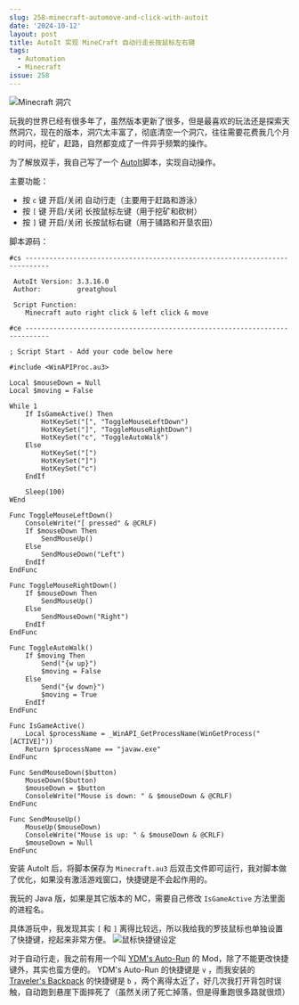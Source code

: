 ```yaml
---
slug: 258-minecraft-automove-and-click-with-autoit
date: '2024-10-12'
layout: post
title: AutoIt 实现 MineCraft 自动行走长按鼠标左右键
tags:
  - Automation
  - Minecraft
issue: 258
---
```


![Minecraft 洞穴](https://github.com/user-attachments/assets/576027e3-7cdd-4d20-8d1a-95eb1b24f0bd)

玩我的世界已经有很多年了，虽然版本更新了很多，但是最喜欢的玩法还是探索天然洞穴，现在的版本，洞穴太丰富了，彻底清空一个洞穴，往往需要花费我几个月的时间，挖矿，赶路，自然都变成了一件异乎频繁的操作。

为了解放双手，我自己写了一个 [AutoIt](https://www.autoitscript.com/site/autoit/)脚本，实现自动操作。

主要功能：

- 按 `c` 键 开启/关闭 自动行走（主要用于赶路和游泳）
- 按 `[` 键 开启/关闭 长按鼠标左键（用于挖矿和砍树）
- 按 `]` 键 开启/关闭 长按鼠标右键（用于铺路和开垦农田）

脚本源码：

```au3
#cs ----------------------------------------------------------------------------

 AutoIt Version: 3.3.16.0
 Author:         greatghoul

 Script Function:
	Minecraft auto right click & left click & move

#ce ----------------------------------------------------------------------------

; Script Start - Add your code below here

#include <WinAPIProc.au3>

Local $mouseDown = Null
Local $moving = False

While 1
	If IsGameActive() Then
		HotKeySet("[", "ToggleMouseLeftDown")
		HotKeySet("]", "ToggleMouseRightDown")
		HotKeySet("c", "ToggleAutoWalk")
	Else
		HotKeySet("[")
		HotKeySet("]")
		HotKeySet("c")
	EndIf

	Sleep(100)
WEnd

Func ToggleMouseLeftDown()
	ConsoleWrite("[ pressed" & @CRLF)
	If $mouseDown Then
		SendMouseUp()
	Else
		SendMouseDown("Left")
	EndIf
EndFunc

Func ToggleMouseRightDown()
	If $mouseDown Then
		SendMouseUp()
	Else
		SendMouseDown("Right")
	EndIf	
EndFunc

Func ToggleAutoWalk()
	If $moving Then
		Send("{w up}")
		$moving = False
	Else
		Send("{w down}")
		$moving = True
	EndIf	
EndFunc

Func IsGameActive()
	Local $processName = _WinAPI_GetProcessName(WinGetProcess("[ACTIVE]"))
	Return $processName == "javaw.exe"
EndFunc

Func SendMouseDown($button)
	MouseDown($button)
	$mouseDown = $button
	ConsoleWrite("Mouse is down: " & $mouseDown & @CRLF)
EndFunc

Func SendMouseUp()
	MouseUp($mouseDown)
	ConsoleWrite("Mouse is up: " & $mouseDown & @CRLF)
	$mouseDown = Null
EndFunc
```

安装 AutoIt 后，将脚本保存为 `Minecraft.au3` 后双击文件即可运行，我对脚本做了优化，如果没有激活游戏窗口，快捷键是不会起作用的。

我玩的 Java 版，如果是其它版本的 MC，需要自己修改 `IsGameActive` 方法里面的进程名。

具体游玩中，我发现其实 `[` 和 `]` 离得比较远，所以我给我的罗技鼠标也单独设置了快捷键，挖起来非常方便。
![鼠标快捷键设定](https://github.com/user-attachments/assets/ca2eafed-a0ee-44e8-9036-7a1de28dfce7)

对于自动行走，我之前有用一个叫 [YDM's Auto-Run](https://www.curseforge.com/minecraft/mc-mods/ydms-auto-run) 的 Mod，除了不能更改快捷键外，其实也蛮方便的。 YDM's Auto-Run 的快捷键是 `v` ，而我安装的 [Traveler's Backpack](https://www.curseforge.com/minecraft/mc-mods/travelers-backpack)  的快捷键是 `b` ，两个离得太近了，好几次我打开背包时误触，自动跑到悬崖下面摔死了（虽然关闭了死亡掉落，但是得重跑很多路就很烦）

